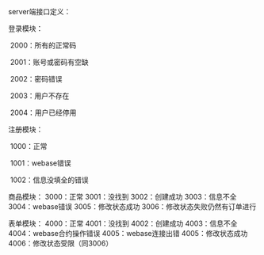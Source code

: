 server端接口定义：

登录模块：

​	2000：所有的正常码

​	2001：账号或密码有空缺

​	2002：密码错误

​	2003：用户不存在

​	2004：用户已经停用

注册模块：

​	1000：正常

​	1001：webase错误

​	1002：信息没填全的错误

商品模块：
	3000：正常
	3001：没找到
	3002：创建成功
	3003：信息不全
	3004：webase错误
	3005：修改状态成功
	3006：修改状态失败仍然有订单进行

表单模块：
	4000：正常
	4001：没找到
	4002：创建成功
	4003：信息不全
	4004：webase合约操作错误
	4005：webase连接出错
	4005：修改状态成功
	4006：修改状态受限（同3006）
	



​	

​	



